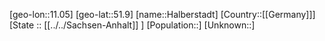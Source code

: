 ﻿---
location: [51.9,11.05]
type: City
tags:
- geo/City


SpocWebEntityId: 30717
isDeleted: false
confidential: public

---
[geo-lon::11.05]
[geo-lat::51.9]
[name::Halberstadt]
[Country::[[Germany]]]
[State :: [[../../Sachsen-Anhalt]] ]
[Population::]
[Unknown::]

